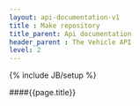 ```yaml
---
layout: api-documentation-v1
title : Make repository
title_parent: Api documentation
header_parent : The Vehicle API
level: 2
---
```

{% include JB/setup %}

####{{page.title}}


 
